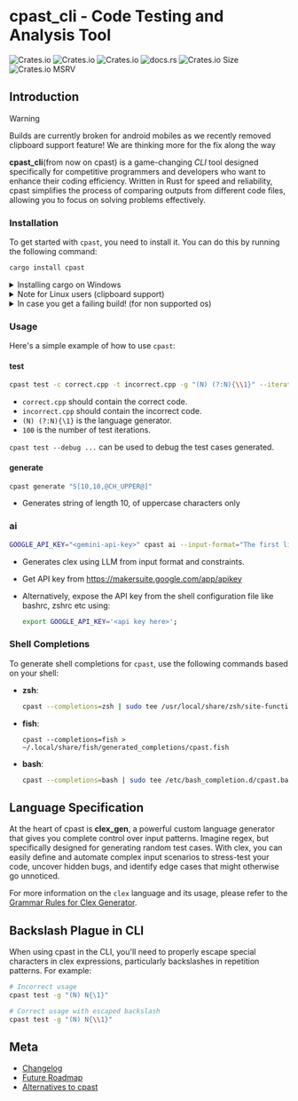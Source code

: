 # cpast_cli - Code Testing and Analysis Tool

![Crates.io](https://img.shields.io/crates/v/cpast?style=for-the-badge&logo=rust&logoColor=D9E0EE&labelColor=292324)
![Crates.io](https://img.shields.io/crates/d/cpast?style=for-the-badge&logo=rust&logoColor=D9E0EE&labelColor=292324)
![Crates.io](https://img.shields.io/crates/l/cpast?style=for-the-badge&logo=rust&logoColor=D9E0EE&labelColor=292324)
![docs.rs](https://img.shields.io/docsrs/cpast?style=for-the-badge&logo=rust&logoColor=D9E0EE&labelColor=292324)
![Crates.io Size](https://img.shields.io/crates/size/cpast?style=for-the-badge&logo=rust&logoColor=D9E0EE&labelColor=292324)
![Crates.io MSRV](https://img.shields.io/crates/msrv/cpast?style=for-the-badge&logo=rust&logoColor=D9E0EE&labelColor=292324)

## Introduction

> [!WARNING]
> Builds are currently broken for android mobiles as we recently removed clipboard support feature! We are thinking more for the fix along the way

**cpast_cli**(from now on cpast) is a game-changing _CLI_ tool designed specifically for competitive programmers and developers who want to enhance their coding efficiency. Written in Rust for speed and reliability, cpast simplifies the process of comparing outputs from different code files, allowing you to focus on solving problems effectively.

### Installation

To get started with `cpast`, you need to install it. You can do this by running the following command:

```bash
cargo install cpast
```

<details>
<summary>Installing cargo on Windows</summary>
<br>
On windows, to install cargo, run these commands in terminal (for faster and lighter setup)

```bash
winget install rustup
rustup toolchain install stable-x86_64-pc-windows-gnu
rustup default stable-x86_64-pc-windows-gnu
```

</details>

<details>
<summary>Note for Linux users (clipboard support)</summary>
<br>
On Linux, you'll need to have xorg-dev and libxcb-composite0-dev to compile. On Debian and Ubuntu you can install them with

```bash
sudo apt install xorg-dev libxcb-composite0-dev
```

Required for clipboard support!

Chances are that clipboard support might be broken for some WMs like bspwm, but other features will work just fine!

</details>

<details>
<summary>In case you get a failing build! (for non supported os)</summary>
<br>
cpast is pretty minimalistic by default, but to support basic CLI features like clipboard copying etc, we need to depend on system dependencies, whose support may/may not be provided for unsupported OSes!

We have first class support for macOS, Linux (GNOME, KDE, Hyprland) and Windows

```bash
cargo install cpast 
```

</details>

### Usage

Here's a simple example of how to use `cpast`:

#### test

```bash
cpast test -c correct.cpp -t incorrect.cpp -g "(N) (?:N){\\1}" --iterations 100
```

* `correct.cpp` should contain the correct code.
* `incorrect.cpp` should contain the incorrect code.
* `(N) (?:N){\1}` is the language generator.
* `100` is the number of test iterations.

`cpast test --debug ...` can be used to debug the test cases generated.

#### generate

```bash
cpast generate "S[10,10,@CH_UPPER@]"
```

* Generates string of length 10, of uppercase characters only

### ai

```bash
GOOGLE_API_KEY="<gemini-api-key>" cpast ai --input-format="The first line contains an integer T (number of test cases). Each of the next T lines contains two integers N and M." --constraints="1 ≤ T ≤ 10\n1 ≤ N, M ≤ 10^5"
```

* Generates clex using LLM from input format and constraints.
* Get API key from <https://makersuite.google.com/app/apikey>
* Alternatively, expose the API key from the shell configuration file like bashrc, zshrc etc using:

  ```bash
  export GOOGLE_API_KEY='<api key here>';
  ```

### Shell Completions

To generate shell completions for `cpast`, use the following commands based on your shell:

* **zsh**:

  ```zsh
  cpast --completions=zsh | sudo tee /usr/local/share/zsh/site-functions/_cpast
  ```

* **fish**:

  ```fish
  cpast --completions=fish > ~/.local/share/fish/generated_completions/cpast.fish
  ```

* **bash**:

  ```bash
  cpast --completions=bash | sudo tee /etc/bash_completion.d/cpast.bash
  ```

## Language Specification

At the heart of cpast is **clex_gen**, a powerful custom language generator that gives you complete control over input patterns. Imagine regex, but specifically designed for generating random test cases. With clex, you can easily define and automate complex input scenarios to stress-test your code, uncover hidden bugs, and identify edge cases that might otherwise go unnoticed.

For more information on the `clex` language and its usage, please refer to the [Grammar Rules for Clex Generator](../clex_gen/docs/CLEX_LANG_SPECS.md).

## Backslash Plague in CLI

When using cpast in the CLI, you'll need to properly escape special characters in clex expressions, particularly backslashes in repetition patterns. For example:

```bash
# Incorrect usage
cpast test -g "(N) N{\1}"

# Correct usage with escaped backslash
cpast test -g "(N) N{\\1}"
```

## Meta

* [Changelog](./CHANGELOG.md)
* [Future Roadmap](./docs/ROADMAP.md)
* [Alternatives to cpast](./docs/ALTERNATIVES.md)
